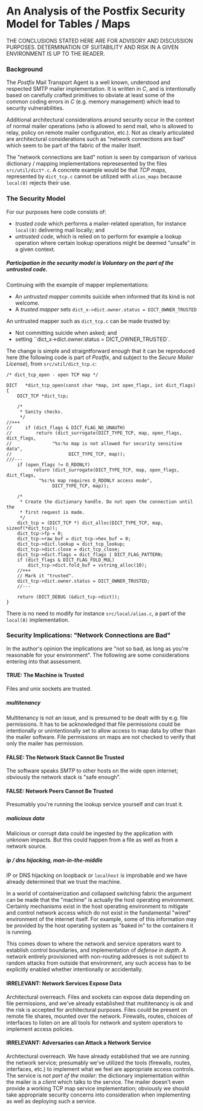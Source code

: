 # An Analysis of the Postfix Security Model for Tables / Maps

THE CONCLUSIONS STATED HERE ARE FOR ADVISORY AND DISCUSSION PURPOSES. DETERMINATION OF SUITABILITY AND
RISK IN A GIVEN ENVIRONMENT IS UP TO THE READER.

### Background

The _Postfix_ Mail Transport Agent is a well known, understood and respected SMTP mailer implementation.
It is written in _C_, and is intentionally based on carefully crafted primitives to obviate at least some
of the common coding errors in _C_ (e.g. memory management) which lead to security vulnerabilities.

Additional architectural considerations around security occur in the context of normal mailer operations
(who is allowed to send mail, who is allowed to relay, policy on remote mailer configuration, etc.). Not
as clearly articulated are architectural considerations such as "network connections are bad" which seem to
be part of the fabric of the mailer itself.

The "network connections are bad" notion is seen by comparison of various dictionary / mapping implementations
represesented by the files `src/util/dict*.c`. A concrete example would be that _TCP maps_, represented by
`dict_tcp.c` cannot be utilized with `alias_maps` because `local(8)` rejects their use.

### The Security Model

For our purposes here code consists of:

* _trusted code_ which performs a mailer-related operation, for instance `local(8)` delivering mail locally; and
* _untrusted code_, which is relied on to perform for example a lookup operation where certain lookup operations might be deemed "unsafe" in a given context.

##### Participation in the security model is Voluntary on the part of the untrusted code.

Continuing with the example of mapper implementations:

* An _untrusted mapper_ commits suicide when informed that its kind is not welcome.
* A _trusted mapper_ sets `dict_x->dict.owner.status = DICT_OWNER_TRUSTED`

An untrusted mapper such as `dict_tcp.c` can be made trusted by:

* Not committing suicide when asked; and
* setting ``dict_x->dict.owner.status = DICT_OWNER_TRUSTED`.

The change is simple and straigntforward enough that it can be reproduced here (the following code is part
of _Postfix_, and subject to the _Secure Mailer License_), from `src/util/dict_tcp.c`:

```
/* dict_tcp_open - open TCP map */

DICT   *dict_tcp_open(const char *map, int open_flags, int dict_flags)
{
    DICT_TCP *dict_tcp;

    /*
     * Sanity checks.
     */
//+++
//     if (dict_flags & DICT_FLAG_NO_UNAUTH)
// 	       return (dict_surrogate(DICT_TYPE_TCP, map, open_flags, dict_flags,
// 		         "%s:%s map is not allowed for security sensitive data",
// 			           DICT_TYPE_TCP, map));
///---
    if (open_flags != O_RDONLY)
	      return (dict_surrogate(DICT_TYPE_TCP, map, open_flags, dict_flags,
            "%s:%s map requires O_RDONLY access mode",
                 DICT_TYPE_TCP, map));

    /*
     * Create the dictionary handle. Do not open the connection until the
     * first request is made.
     */
    dict_tcp = (DICT_TCP *) dict_alloc(DICT_TYPE_TCP, map, sizeof(*dict_tcp));
    dict_tcp->fp = 0;
    dict_tcp->raw_buf = dict_tcp->hex_buf = 0;
    dict_tcp->dict.lookup = dict_tcp_lookup;
    dict_tcp->dict.close = dict_tcp_close;
    dict_tcp->dict.flags = dict_flags | DICT_FLAG_PATTERN;
    if (dict_flags & DICT_FLAG_FOLD_MUL)
        dict_tcp->dict.fold_buf = vstring_alloc(10);
    //+++
    // Mark it "trusted".
    dict_tcp->dict.owner.status = DICT_OWNER_TRUSTED;
    //---
    
    return (DICT_DEBUG (&dict_tcp->dict));
}
```

There is no need to modify for instance `src/local/alias.c`, a part of the `local(8)` implementation.

### Security Implications: "Network Connections are Bad"

In the author's opinion the implications are "not so bad, as long as you're reasonable for your environment".
The following are some considerations entering into that assessment.

#### TRUE: The Machine is Trusted

Files and unix sockets are trusted.

##### multitenancy

Multitenancy is not an issue, and is presumed to be dealt with by e.g.
file permissions. It has to be acknowledged that file permissions could be intentionally or unintentionally
set to allow access to map data by other than the mailer software. File permissions on maps are not checked
to verify that only the mailer has permission.

#### FALSE: The Network Stack Cannot Be Trusted

The software speaks _SMTP_ to other hosts on the wide open internet; obviously the network stack is "safe enough".

#### FALSE: Network Peers Cannot Be Trusted

Presumably you're running the lookup service yourself and can trust it.

##### malicious data

Malicious or corrupt data could be ingested by the application with unknown impacts. But this could happen
from a file as well as from a network source.

##### ip / dns hijacking, man-in-the-middle

IP or DNS hijacking on loopback or `localhost` is improbable and we have already determined that we trust
the machine.

In a world of containerization and collapsed switching fabric the argument can be made that the "machine" is
actually the host operating environment. Certainly mechanisms exist in the host operating environment to mitigate
and control network access which do not exist in the fundamental "wired" environment of the internet itself.
For example, some of this information may be provided by the host operating system as "baked in" to the containers
it is running.

This comes down to where the network and service operators want to establish control boundaries, and
implementation of _defense in depth_. A network entirely provisioned with non-routing addresses is not
subject to random attacks from outside that environment, any such access has to be explicitly enabled whether
intentionally or accidentally.

#### IRRELEVANT: Network Services Expose Data

Architectural overreach. Files and sockets can expose data depending on file permissions, and we've already
established that multitenancy is ok and the risk is accepted for architectural purposes. Files could be present
on remote file shares, mounted over the network. Firewalls, routes, choices of interfaces to listen on are all
tools for network and system operators to implement access policies.

#### IRRELEVANT: Adversaries can Attack a Network Service

Architectural overreach. We have already established that we are running the network service; presumably
we've utilized the tools (firewalls, routes, interfaces, etc.) to implement what we feel are appropriate
access controls. The service is _not part of the mailer_: the dictionary implementation within the mailer
is a _client_ which talks to the service. The mailer doesn't even provide a working TCP map service implementation;
obviously we should take appropriate security concerns into consideration when implementing as well as
deploying such a service.






